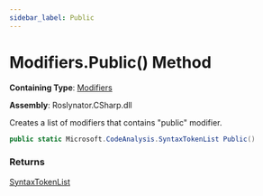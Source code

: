 ```yaml
---
sidebar_label: Public
---
```


# Modifiers\.Public\(\) Method

**Containing Type**: [Modifiers](../index.md)

**Assembly**: Roslynator\.CSharp\.dll

  
Creates a list of modifiers that contains "public" modifier\.

```csharp
public static Microsoft.CodeAnalysis.SyntaxTokenList Public()
```

### Returns

[SyntaxTokenList](https://docs.microsoft.com/en-us/dotnet/api/microsoft.codeanalysis.syntaxtokenlist)

